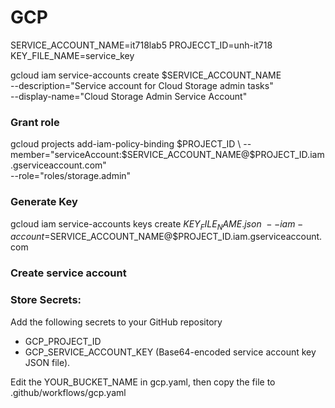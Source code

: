 # GCP

SERVICE_ACCOUNT_NAME=it718lab5
PROJECCT_ID=unh-it718
KEY_FILE_NAME=service_key

gcloud iam service-accounts create $SERVICE_ACCOUNT_NAME \
    --description="Service account for Cloud Storage admin tasks" \
    --display-name="Cloud Storage Admin Service Account"
### Grant role
gcloud projects add-iam-policy-binding $PROJECT_ID \
    --member="serviceAccount:$SERVICE_ACCOUNT_NAME@$PROJECT_ID.iam.gserviceaccount.com" \
    --role="roles/storage.admin"

### Generate Key
gcloud iam service-accounts keys create $KEY_FILE_NAME.json \
    --iam-account=$SERVICE_ACCOUNT_NAME@$PROJECT_ID.iam.gserviceaccount.com


### Create service account

### Store Secrets:
Add the following secrets to your GitHub repository
- GCP_PROJECT_ID
- GCP_SERVICE_ACCOUNT_KEY (Base64-encoded service account key JSON file).

Edit the YOUR_BUCKET_NAME in gcp.yaml, then copy the file to .github/workflows/gcp.yaml
